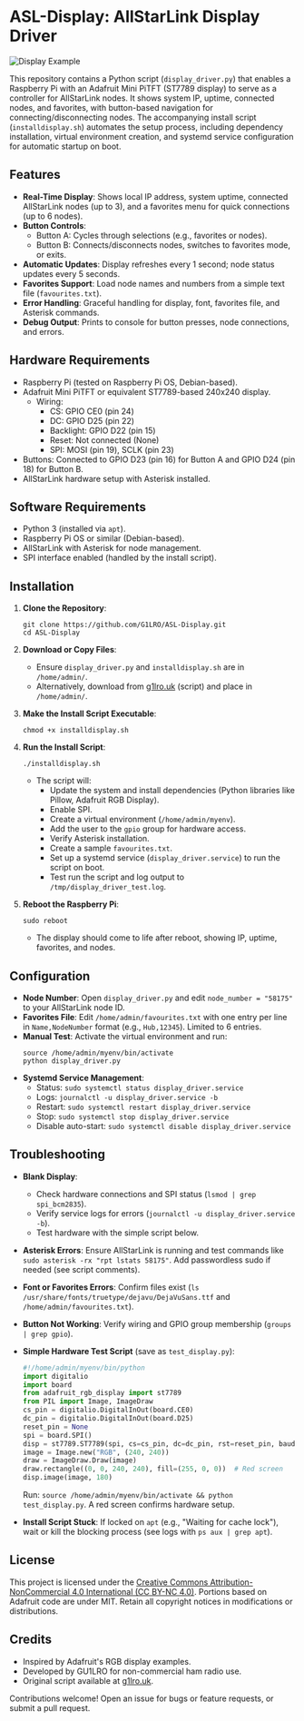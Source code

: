 # ASL-Display: AllStarLink Display Driver

![Display Example](https://placehold.co/240x240/png?text=Display+Example) <!-- Replace with an actual screenshot of the display in action -->

This repository contains a Python script (`display_driver.py`) that enables a Raspberry Pi with an Adafruit Mini PiTFT (ST7789 display) to serve as a controller for AllStarLink nodes. It shows system IP, uptime, connected nodes, and favorites, with button-based navigation for connecting/disconnecting nodes. The accompanying install script (`installdisplay.sh`) automates the setup process, including dependency installation, virtual environment creation, and systemd service configuration for automatic startup on boot.

## Features
- **Real-Time Display**: Shows local IP address, system uptime, connected AllStarLink nodes (up to 3), and a favorites menu for quick connections (up to 6 nodes).
- **Button Controls**:
  - Button A: Cycles through selections (e.g., favorites or nodes).
  - Button B: Connects/disconnects nodes, switches to favorites mode, or exits.
- **Automatic Updates**: Display refreshes every 1 second; node status updates every 5 seconds.
- **Favorites Support**: Load node names and numbers from a simple text file (`favourites.txt`).
- **Error Handling**: Graceful handling for display, font, favorites file, and Asterisk commands.
- **Debug Output**: Prints to console for button presses, node connections, and errors.

## Hardware Requirements
- Raspberry Pi (tested on Raspberry Pi OS, Debian-based).
- Adafruit Mini PiTFT or equivalent ST7789-based 240x240 display.
  - Wiring:
    - CS: GPIO CE0 (pin 24)
    - DC: GPIO D25 (pin 22)
    - Backlight: GPIO D22 (pin 15)
    - Reset: Not connected (None)
    - SPI: MOSI (pin 19), SCLK (pin 23)
- Buttons: Connected to GPIO D23 (pin 16) for Button A and GPIO D24 (pin 18) for Button B.
- AllStarLink hardware setup with Asterisk installed.

## Software Requirements
- Python 3 (installed via `apt`).
- Raspberry Pi OS or similar (Debian-based).
- AllStarLink with Asterisk for node management.
- SPI interface enabled (handled by the install script).

## Installation
1. **Clone the Repository**:
   ```
   git clone https://github.com/G1LRO/ASL-Display.git
   cd ASL-Display
   ```

2. **Download or Copy Files**:
   - Ensure `display_driver.py` and `installdisplay.sh` are in `/home/admin/`.
   - Alternatively, download from [g1lro.uk](https://g1lro.uk/display_driver.py) (script) and place in `/home/admin/`.

3. **Make the Install Script Executable**:
   ```
   chmod +x installdisplay.sh
   ```

4. **Run the Install Script**:
   ```
   ./installdisplay.sh
   ```
   - The script will:
     - Update the system and install dependencies (Python libraries like Pillow, Adafruit RGB Display).
     - Enable SPI.
     - Create a virtual environment (`/home/admin/myenv`).
     - Add the user to the `gpio` group for hardware access.
     - Verify Asterisk installation.
     - Create a sample `favourites.txt`.
     - Set up a systemd service (`display_driver.service`) to run the script on boot.
     - Test run the script and log output to `/tmp/display_driver_test.log`.

5. **Reboot the Raspberry Pi**:
   ```
   sudo reboot
   ```
   - The display should come to life after reboot, showing IP, uptime, favorites, and nodes.

## Configuration
- **Node Number**: Open `display_driver.py` and edit `node_number = "58175"` to your AllStarLink node ID.
- **Favorites File**: Edit `/home/admin/favourites.txt` with one entry per line in `Name,NodeNumber` format (e.g., `Hub,12345`). Limited to 6 entries.
- **Manual Test**: Activate the virtual environment and run:
  ```
  source /home/admin/myenv/bin/activate
  python display_driver.py
  ```
- **Systemd Service Management**:
  - Status: `sudo systemctl status display_driver.service`
  - Logs: `journalctl -u display_driver.service -b`
  - Restart: `sudo systemctl restart display_driver.service`
  - Stop: `sudo systemctl stop display_driver.service`
  - Disable auto-start: `sudo systemctl disable display_driver.service`

## Troubleshooting
- **Blank Display**: 
  - Check hardware connections and SPI status (`lsmod | grep spi_bcm2835`).
  - Verify service logs for errors (`journalctl -u display_driver.service -b`).
  - Test hardware with the simple script below.
- **Asterisk Errors**: Ensure AllStarLink is running and test commands like `sudo asterisk -rx "rpt lstats 58175"`. Add passwordless sudo if needed (see script comments).
- **Font or Favorites Errors**: Confirm files exist (`ls /usr/share/fonts/truetype/dejavu/DejaVuSans.ttf` and `/home/admin/favourites.txt`).
- **Button Not Working**: Verify wiring and GPIO group membership (`groups | grep gpio`).
- **Simple Hardware Test Script** (save as `test_display.py`):
  ```python
  #!/home/admin/myenv/bin/python
  import digitalio
  import board
  from adafruit_rgb_display import st7789
  from PIL import Image, ImageDraw
  cs_pin = digitalio.DigitalInOut(board.CE0)
  dc_pin = digitalio.DigitalInOut(board.D25)
  reset_pin = None
  spi = board.SPI()
  disp = st7789.ST7789(spi, cs=cs_pin, dc=dc_pin, rst=reset_pin, baudrate=24000000, width=240, height=240, x_offset=0, y_offset=80)
  image = Image.new("RGB", (240, 240))
  draw = ImageDraw.Draw(image)
  draw.rectangle((0, 0, 240, 240), fill=(255, 0, 0))  # Red screen
  disp.image(image, 180)
  ```
  Run: `source /home/admin/myenv/bin/activate && python test_display.py`. A red screen confirms hardware setup.

- **Install Script Stuck**: If locked on `apt` (e.g., "Waiting for cache lock"), wait or kill the blocking process (see logs with `ps aux | grep apt`).

## License
This project is licensed under the [Creative Commons Attribution-NonCommercial 4.0 International (CC BY-NC 4.0)](http://creativecommons.org/licenses/by-nc/4.0/). Portions based on Adafruit code are under MIT. Retain all copyright notices in modifications or distributions.

## Credits
- Inspired by Adafruit's RGB display examples.
- Developed by GU1LRO for non-commercial ham radio use.
- Original script available at [g1lro.uk](https://g1lro.uk).

Contributions welcome! Open an issue for bugs or feature requests, or submit a pull request.
